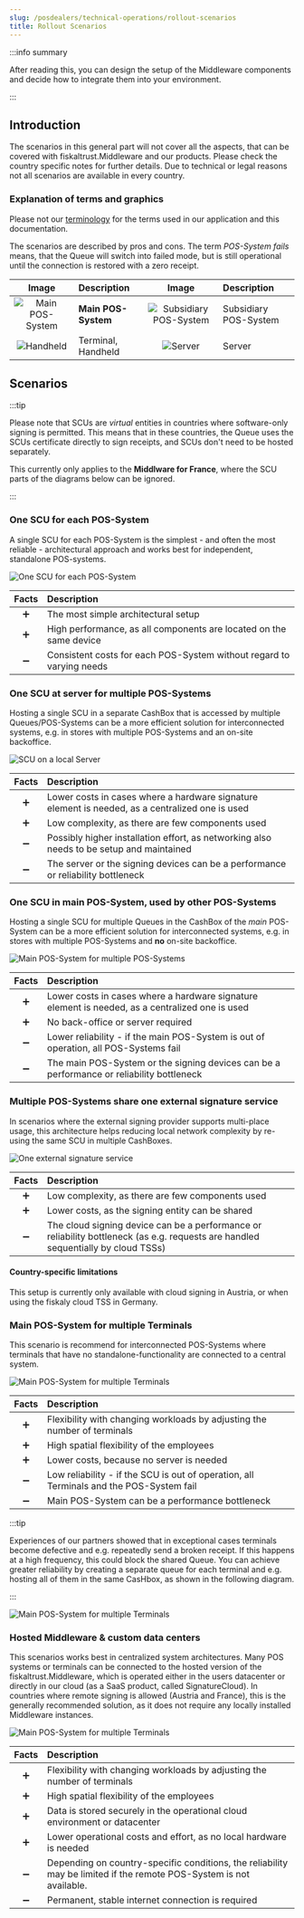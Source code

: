 ```yaml
---
slug: /posdealers/technical-operations/rollout-scenarios
title: Rollout Scenarios
---
```



:::info summary

After reading this, you can design the setup of the Middleware components and decide how to integrate them into your environment.

:::

## Introduction
The scenarios in this general part will not cover all the aspects, that can be covered with fiskaltrust.Middleware and our products. 
Please check the country specific notes for further details. Due to technical or legal reasons not all scenarios are available in every country.

### Explanation of terms and graphics

Please not our [terminology](../../faq/terms.md) for the terms used in our application and this documentation.


The scenarios are described by pros and cons. The term _POS-System fails_ means, that the Queue will switch into failed mode, but is still operational until the connection is restored with a zero receipt. 

|                      Image                      | Description         |                      Image                       | Description           |
| :---------------------------------------------: | :------------------ | :----------------------------------------------: | :-------------------- |
| ![Main POS-System](images/main-POS-System.png ) | **Main POS-System** | ![Subsidiary POS-System](images/POS-System.png ) | Subsidiary POS-System |
|   ![Handheld](images/handheld.png "Handheld")   | Terminal, Handheld  |      ![Server](images/server.png "Server")       | Server                |

## Scenarios

:::tip

Please note that SCUs are _virtual_ entities in countries where software-only signing is permitted. This means that in these countries, the Queue uses the SCUs certificate directly to sign receipts, and SCUs don't need to be hosted separately. 

This currently only applies to the **Middlware for France**, where the SCU parts of the diagrams below can be ignored.

:::

### One SCU for each POS-System
A single SCU for each POS-System is the simplest - and often the most reliable - architectural approach and works best for independent, standalone POS-systems.

![One SCU for each POS-System](images/scenario-1-RR.png "One SCU for each POS-System")

| Facts | Description                                                          |
| :---: | :------------------------------------------------------------------- |
|   ➕   | The most simple architectural setup                                  |
|   ➕   | High performance, as all components are located on the same device   |
|   ➖   | Consistent costs for each POS-System without regard to varying needs |

### One SCU at server for multiple POS-Systems
Hosting a single SCU in a separate CashBox that is accessed by multiple Queues/POS-Systems can be a more efficient solution for interconnected systems, e.g. in stores with multiple POS-Systems and an on-site backoffice.

![SCU on a local Server](images/scenario-2-RR.png "SCU on a local Server")

| Facts | Description                                                                                     |
| :---: | :---------------------------------------------------------------------------------------------- |
|   ➕   | Lower costs in cases where a hardware signature element is needed, as a centralized one is used |
|   ➕   | Low complexity, as there are few components used                                                |
|   ➖   | Possibly higher installation effort, as networking also needs to be setup and maintained        |
|   ➖   | The server or the signing devices can be a performance or reliability bottleneck                |

### One SCU in main POS-System, used by other POS-Systems
Hosting a single SCU for multiple Queues in the CashBox of the _main_ POS-System can be a more efficient solution for interconnected systems, e.g. in stores with multiple POS-Systems and **no** on-site backoffice.

![Main POS-System for multiple POS-Systems](images/scenario-3-RR.png "Main POS-System for multiple POS-Systems")

| Facts | Description                                                                                     |
| :---: | :---------------------------------------------------------------------------------------------- |
|   ➕   | Lower costs in cases where a hardware signature element is needed, as a centralized one is used |
|   ➕   | No back-office or server required                                                               |
|   ➖   | Lower reliability - if the main POS-System is out of operation, all POS-Systems fail            |
|   ➖   | The main POS-System or the signing devices can be a performance or reliability bottleneck       |

### Multiple POS-Systems share one external signature service
In scenarios where the external signing provider supports multi-place usage, this architecture helps reducing local network complexity by re-using the same SCU in multiple CashBoxes.

![One external signature service](images/scenario-4-RR.png "One external signature service")

| Facts | Description                                                                                                                       |
| :---: | :-------------------------------------------------------------------------------------------------------------------------------- |
|   ➕   | Low complexity, as there are few components used                                                                                  |
|   ➕   | Lower costs, as the signing entity can be shared                                                                                  |
|   ➖   | The cloud signing device can be a performance or reliability bottleneck (as e.g. requests are handled sequentially by cloud TSSs) |

#### Country-specific limitations
This setup is currently only available with cloud signing in Austria, or when using the fiskaly cloud TSS in Germany.

### Main POS-System for multiple Terminals
This scenario is recommend for interconnected POS-Systems where terminals that have no standalone-functionality are connected to a central system.

![Main POS-System for multiple Terminals](images/scenario-5-RR.png "Main POS-System for multiple Terminals")

| Facts | Description                                                                             |
| :---: | :-------------------------------------------------------------------------------------- |
|   ➕   | Flexibility with changing workloads by adjusting the number of terminals                |
|   ➕   | High spatial flexibility of the employees                                               |
|   ➕   | Lower costs, because no server is needed                                                |
|   ➖   | Low reliability - if the SCU is out of operation, all Terminals and the POS-System fail |
|   ➖   | Main POS-System can be a performance bottleneck                                         |

:::tip

Experiences of our partners showed that in exceptional cases terminals become defective and e.g. repeatedly send a broken receipt. If this happens at a high frequency, this could block the shared Queue. You can achieve greater reliability by creating a separate queue for each terminal and e.g. hosting all of them in the same CasHbox, as shown in the following diagram.

:::

![Main POS-System for multiple Terminals](images/scenario-5B-RR.png "Main POS-System for multiple Terminals")

### Hosted Middleware & custom data centers
This scenarios works best in centralized system architectures. Many POS systems or terminals can be connected to the hosted version of the fiskaltrust.Middleware, which is operated either in the users datacenter or directly in our cloud (as a SaaS product, called SignatureCloud). In countries where remote signing is allowed (Austria and France), this is the generally recommended solution, as it does not require any locally installed Middleware instances.

![Main POS-System for multiple Terminals](images/scenario-6-RR.png "Main POS-System for multiple Terminals")


| Facts | Description                                                                                                         |
| :---: | :------------------------------------------------------------------------------------------------------------------ |
|   ➕   | Flexibility with changing workloads by adjusting the number of terminals                                            |
|   ➕   | High spatial flexibility of the employees                                                                           |
|   ➕   | Data is stored securely in the operational cloud environment or datacenter                                          |
|   ➕   | Lower operational costs and effort, as no local hardware is needed                                                  |
|   ➖   | Depending on country-specific conditions, the reliability may be limited if the remote POS-System is not available. |
|   ➖   | Permanent, stable internet connection is required                                                                   |

